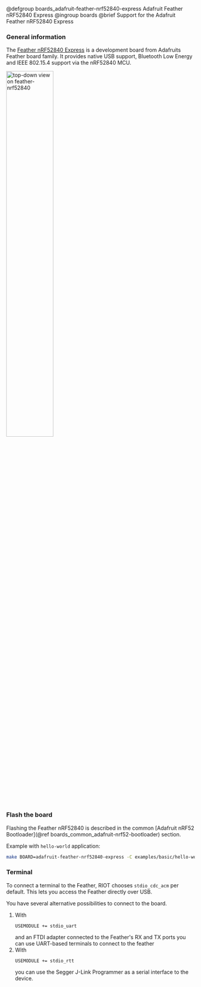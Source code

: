 @defgroup    boards_adafruit-feather-nrf52840-express Adafruit Feather nRF52840 Express
@ingroup     boards
@brief       Support for the Adafruit Feather nRF52840 Express

### General information

The [Feather nRF52840 Express][feather-nrf52840] is a development board
from Adafruits Feather board family. It provides native USB support, Bluetooth
Low Energy and IEEE 802.15.4 support via the nRF52840 MCU.

<img src="https://cdn-learn.adafruit.com/assets/assets/000/068/578/medium800/circuitpython_Screenshot_2019-01-02_at_12.04.27.png"
     alt="top-down view on feather-nrf52840" width="50%"/>

[feather-nrf52840]: https://learn.adafruit.com/introducing-the-adafruit-nrf52840-feather/

### Flash the board

Flashing the Feather nRF52840 is described in the
common [Adafruit nRF52 Bootloader](@ref boards_common_adafruit-nrf52-bootloader) section.

Example with `hello-world` application:
```sh
make BOARD=adafruit-feather-nrf52840-express -C examples/basic/hello-world flash
```

### Terminal
To connect a terminal to the Feather, RIOT chooses `stdio_cdc_acm` per default.
This lets you access the Feather directly over USB.

You have several alternative possibilities to connect to the board.

1. With
   ~~~~~~~~~~~~~~~~~~~~~ {.mk}
   USEMODULE += stdio_uart
   ~~~~~~~~~~~~~~~~~~~~~
   and an FTDI adapter connected to the Feather's RX and TX ports you can use
   UART-based terminals to connect to the feather
2. With
   ~~~~~~~~~~~~~~~~~~~~~ {.mk}
   USEMODULE += stdio_rtt
   ~~~~~~~~~~~~~~~~~~~~~
   you can use the Segger J-Link Programmer as a serial interface to the device.
